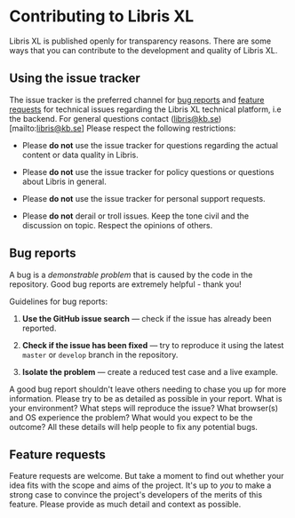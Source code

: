 # Contributing to Libris XL

Libris XL is published openly for transparency reasons. There are some ways that you can contribute to the development and quality of Libris XL.

<a name="use"></a>
## Using the issue tracker

The issue tracker is the preferred channel for [bug reports](#bugs) and
[feature requests](#features) for technical issues regarding the Libris XL
technical platform, i.e the backend. For general questions contact (libris@kb.se)[mailto:libris@kb.se]<!-- and [submitting pull
requests](#pull-requests)--> Please respect the following restrictions:

* Please **do not** use the issue tracker for questions regarding the actual content or data quality in Libris.
  
* Please **do not** use the issue tracker for policy questions or questions about Libris in general.

* Please **do not** use the issue tracker for personal support requests.

* Please **do not** derail or troll issues. Keep the tone civil and the discussion on topic. Respect the opinions of others.

<a name="bugs"></a>
## Bug reports

A bug is a _demonstrable problem_ that is caused by the code in the repository.
Good bug reports are extremely helpful - thank you!

Guidelines for bug reports:

1. **Use the GitHub issue search** &mdash; check if the issue has already been
   reported.

2. **Check if the issue has been fixed** &mdash; try to reproduce it using the
   latest `master` or `develop` branch in the repository.

3. **Isolate the problem** &mdash; create a reduced test
   case and a live example.

A good bug report shouldn't leave others needing to chase you up for more
information. Please try to be as detailed as possible in your report. What is
your environment? What steps will reproduce the issue? What browser(s) and OS
experience the problem? What would you expect to be the outcome? All these
details will help people to fix any potential bugs.

<a name="features"></a>
## Feature requests

Feature requests are welcome. But take a moment to find out whether your idea
fits with the scope and aims of the project. It's up to *you* to make a strong
case to convince the project's developers of the merits of this feature. Please
provide as much detail and context as possible.
